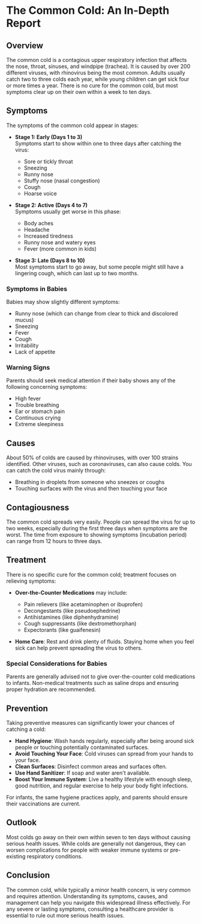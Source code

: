 # The Common Cold: An In-Depth Report

## Overview
The common cold is a contagious upper respiratory infection that affects the nose, throat, sinuses, and windpipe (trachea). It is caused by over 200 different viruses, with rhinovirus being the most common. Adults usually catch two to three colds each year, while young children can get sick four or more times a year. There is no cure for the common cold, but most symptoms clear up on their own within a week to ten days.

## Symptoms
The symptoms of the common cold appear in stages:

- **Stage 1: Early (Days 1 to 3)**  
  Symptoms start to show within one to three days after catching the virus:
  - Sore or tickly throat
  - Sneezing
  - Runny nose
  - Stuffy nose (nasal congestion)
  - Cough
  - Hoarse voice

- **Stage 2: Active (Days 4 to 7)**  
  Symptoms usually get worse in this phase:
  - Body aches
  - Headache
  - Increased tiredness
  - Runny nose and watery eyes
  - Fever (more common in kids)

- **Stage 3: Late (Days 8 to 10)**  
  Most symptoms start to go away, but some people might still have a lingering cough, which can last up to two months.

### Symptoms in Babies
Babies may show slightly different symptoms:
- Runny nose (which can change from clear to thick and discolored mucus)
- Sneezing
- Fever
- Cough
- Irritability
- Lack of appetite

### Warning Signs
Parents should seek medical attention if their baby shows any of the following concerning symptoms:
- High fever
- Trouble breathing
- Ear or stomach pain
- Continuous crying
- Extreme sleepiness

## Causes
About 50% of colds are caused by rhinoviruses, with over 100 strains identified. Other viruses, such as coronaviruses, can also cause colds. You can catch the cold virus mainly through:
- Breathing in droplets from someone who sneezes or coughs
- Touching surfaces with the virus and then touching your face

## Contagiousness
The common cold spreads very easily. People can spread the virus for up to two weeks, especially during the first three days when symptoms are the worst. The time from exposure to showing symptoms (incubation period) can range from 12 hours to three days.

## Treatment
There is no specific cure for the common cold; treatment focuses on relieving symptoms:
- **Over-the-Counter Medications** may include:
  - Pain relievers (like acetaminophen or ibuprofen)
  - Decongestants (like pseudoephedrine)
  - Antihistamines (like diphenhydramine)
  - Cough suppressants (like dextromethorphan)
  - Expectorants (like guaifenesin)

- **Home Care**: Rest and drink plenty of fluids. Staying home when you feel sick can help prevent spreading the virus to others.

### Special Considerations for Babies
Parents are generally advised not to give over-the-counter cold medications to infants. Non-medical treatments such as saline drops and ensuring proper hydration are recommended.

## Prevention
Taking preventive measures can significantly lower your chances of catching a cold:
- **Hand Hygiene**: Wash hands regularly, especially after being around sick people or touching potentially contaminated surfaces.
- **Avoid Touching Your Face**: Cold viruses can spread from your hands to your face.
- **Clean Surfaces**: Disinfect common areas and surfaces often.
- **Use Hand Sanitizer**: If soap and water aren't available.
- **Boost Your Immune System**: Live a healthy lifestyle with enough sleep, good nutrition, and regular exercise to help your body fight infections.

For infants, the same hygiene practices apply, and parents should ensure their vaccinations are current.

## Outlook
Most colds go away on their own within seven to ten days without causing serious health issues. While colds are generally not dangerous, they can worsen complications for people with weaker immune systems or pre-existing respiratory conditions.

## Conclusion
The common cold, while typically a minor health concern, is very common and requires attention. Understanding its symptoms, causes, and management can help you navigate this widespread illness effectively. For any severe or lasting symptoms, consulting a healthcare provider is essential to rule out more serious health issues.
